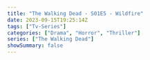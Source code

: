 ```yaml
---
title: "The Walking Dead - S01E5 - Wildfire"
date: 2023-09-15T19:25:14Z
tags: ["Tv-Series"]
categories: ["Drama", "Horror", "Thriller"]
series: ["The Walking Dead"]
showSummary: false
---
```


  <mux-player stream-type="on-demand"
  src="https://kp3d-my.sharepoint.com/personal/ryoo_kp3d_onmicrosoft_com/_layouts/15/download.aspx?share=EVM3pb-OrrJMpWg6VSkGDo0BnHbxzVHzqii9b8ICDHk5CA" metadata-video-title="The Walking Dead - S01E5 - Wildfire" prefer-playback="mse" controls>
  </mux-player>
  
  
  <script src="https://cdn.jsdelivr.net/npm/@mux/mux-player"></script>
  
   <script id="ul8N01CbDg009jJFCm6mEVh02S5BXV75UMd7C8bQM5VkQo" type="application/ld+json">
 {
  "@context": "https://schema.org/",
  "@type": "VideoObject",
  "name": "The Walking Dead - S01E5 - Wildfire",
  "contentUrl": "https://stream.mux.com/w9o1xl02VH49fhSfv02awTjf1h7v6on00sUZkIShMjsPTk.m3u8?quality=auto",
  "thumbnailUrl": "https://www.themoviedb.org/t/p/original/eUMwG5vXg4ovEUvXLAFgrr4bQvp.jpg?width=314&fit_mode=preserve&time=25",
  "uploadDate": "2023-09-15T19:25:14Z",
}

</script>


